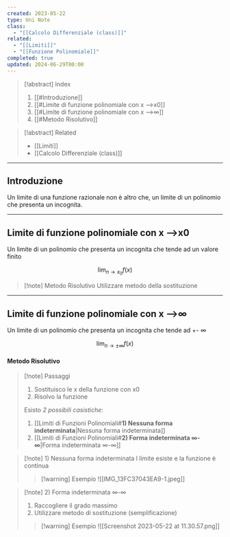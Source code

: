 ```yaml
---
created: 2023-05-22
type: Uni Note
class:
  - "[[Calcolo Differenziale (class)]]"
related:
  - "[[Limiti]]"
  - "[[Funzione Polinomiale]]"
completed: true
updated: 2024-06-29T00:00
---
```

>[!abstract] Index
>1. [[#Introduzione]]
>2. [[#Limite di funzione polinomiale con x -->x0]]
>3. [[#Limite di funzione polinomiale con x -->∞]]
>4. [[#Metodo Risolutivo]]

>[!abstract] Related
>- [[Limiti]]
>- [[Calcolo Differenziale (class)]]

---
## Introduzione

Un limite di una funzione razionale non è altro che, un limite di un polinomio che presenta un incognita.

---
## Limite di funzione polinomiale con x -->x0

Un limite di un polinomio che presenta un incognita che tende ad un valore finito 

$$\lim_{ n \to x_{0} } f(x) $$

>[!note] Metodo Risolutivo
>Utilizzare metodo della sostituzione

---
## Limite di funzione polinomiale con x -->∞

Un limite di un polinomio che presenta un incognita che tende ad +- ∞ 

$$\lim_{ n \to \pm\infty } f(x) $$

#### Metodo Risolutivo

>[!note] Passaggi
>1. Sostituisco le x della funzione con x0
>2. Risolvo la funzione 
>
>Esisto *2 possibili casistiche*:
>1. [[Limiti di Funzioni Polinomiali#**1) Nessuna forma indeterminata**|Nessuna forma indeterminata]]
>2. [[Limiti di Funzioni Polinomiali#**2) Forma indeterminata ∞-∞**|Forma indeterminata ∞-∞]]

>[!note] 1\) Nessuna forma indeterminata
>l limite esiste e la funzione è continua 
>
>>[!warning] Esempio
>>![[IMG_13FC37043EA9-1.jpeg]]

>[!note] 2\) Forma indeterminata ∞-∞
> 1. Raccogliere il grado massimo 
> 2. Utilizzare metodo di sostituzione (semplificazione)
>
>>[!warning] Esempio 
>>![[Screenshot 2023-05-22 at 11.30.57.png]]